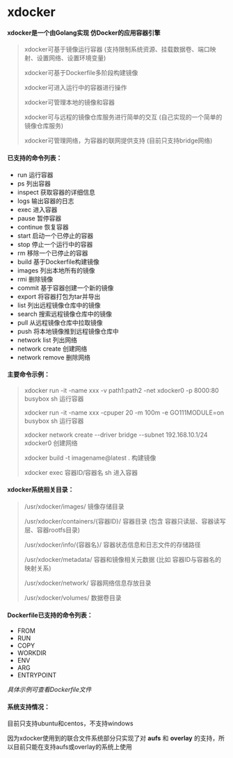 # xdocker

#### **xdocker**是一个由Golang实现 仿Docker的应用容器引擎

> xdocker可基于镜像运行容器 (支持限制系统资源、挂载数据卷、端口映射、设置网络、设置环境变量)
>
> xdocker可基于Dockerfile多阶段构建镜像
>
> xdocker可进入运行中的容器进行操作
>
> xdocker可管理本地的镜像和容器
>
> xdocker可与远程的镜像仓库服务进行简单的交互  (自己实现的一个简单的镜像仓库服务)
>
> xdocker可管理网络，为容器的联网提供支持  (目前只支持bridge网络)



#### 已支持的命令列表：

- run      运行容器
- ps      列出容器
- inspect      获取容器的详细信息
- logs      输出容器的日志
- exec      进入容器
- pause      暂停容器
- continue      恢复容器
- start      启动一个已停止的容器
- stop      停止一个运行中的容器
- rm      移除一个已停止的容器
- build      基于Dockerfile构建镜像 
- images      列出本地所有的镜像
- rmi      删除镜像  
- commit      基于容器创建一个新的镜像
- export      将容器打包为tar并导出
- list      列出远程镜像仓库中的镜像
- search      搜索远程镜像仓库中的镜像
- pull      从远程镜像仓库中拉取镜像
- push      将本地镜像推到远程镜像仓库中
- network list      列出网络
- network create      创建网络
- network remove      删除网络



#### 主要命令示例：

> xdocker run -it -name xxx -v path1:path2 -net xdocker0 -p 8000:80 busybox sh     运行容器
>
> xdocker run -it -name xxx  -cpuper 20 -m 100m -e GO111MODULE=on busybox sh    运行容器
>
> xdocker network create --driver bridge --subnet 192.168.10.1/24 xdocker0     创建网络
>
> xdocker build -t imagename@latest .    构建镜像
>
> xdocker exec 容器ID/容器名 sh     进入容器



#### xdocker系统相关目录：

> /usr/xdocker/images/                       镜像存储目录
>
> /usr/xdocker/containers/{容器ID}/   容器目录  (包含 容器只读层、容器读写层、容器rootfs目录)
>
> /usr/xdocker/info/{容器名}/              容器状态信息和日志文件的存储路径 
>
> /usr/xdocker/metadata/                   容器和镜像相关元数据 (比如 容器ID与容器名的映射关系)
>
> /usr/xdocker/network/                     容器网络信息存放目录     
>
> /usr/xdocker/volumes/                    数据卷目录



#### Dockerfile已支持的命令列表：

- FROM
- RUN
- COPY
- WORKDIR
- ENV
- ARG
- ENTRYPOINT

*具体示例可查看Dockerfile文件*



#### 系统支持情况：

目前只支持ubuntu和centos，不支持windows

因为xdocker使用到的联合文件系统部分只实现了对 **aufs** 和 **overlay** 的支持，所以目前只能在支持aufs或overlay的系统上使用